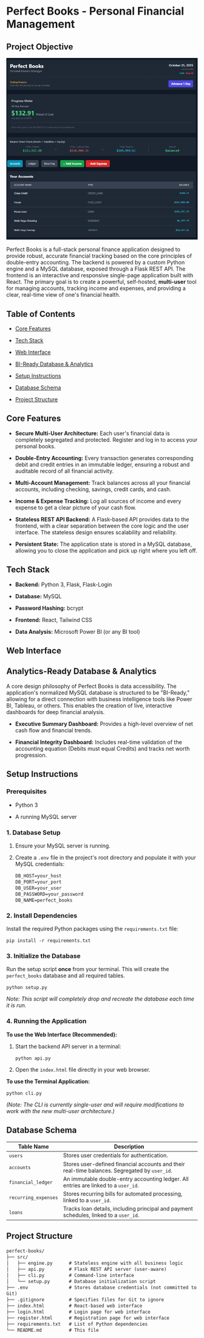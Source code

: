 # Perfect Books - Personal Financial Management

## Project Objective

![Business UI Demo](screenshots\v3reactDashboard.gif)

Perfect Books is a full-stack personal finance application designed to provide robust, accurate financial tracking based on the core principles of double-entry accounting. The backend is powered by a custom Python engine and a MySQL database, exposed through a Flask REST API. The frontend is an interactive and responsive single-page application built with React. The primary goal is to create a powerful, self-hosted, **multi-user** tool for managing accounts, tracking income and expenses, and providing a clear, real-time view of one's financial health.

## Table of Contents

* [Core Features](https://www.google.com/search?q=%23core-features)

* [Tech Stack](https://www.google.com/search?q=%23tech-stack)

* [Web Interface](https://www.google.com/search?q=%23web-interface)

* [BI-Ready Database & Analytics](https://www.google.com/search?q=%23bi-ready-database--analytics)

* [Setup Instructions](https://www.google.com/search?q=%23setup-instructions)

* [Database Schema](https://www.google.com/search?q=%23database-schema)

* [Project Structure](https://www.google.com/search?q=%23project-structure)

## Core Features

* **Secure Multi-User Architecture:** Each user's financial data is completely segregated and protected. Register and log in to access your personal books.

* **Double-Entry Accounting:** Every transaction generates corresponding debit and credit entries in an immutable ledger, ensuring a robust and auditable record of all financial activity.

* **Multi-Account Management:** Track balances across all your financial accounts, including checking, savings, credit cards, and cash.

* **Income & Expense Tracking:** Log all sources of income and every expense to get a clear picture of your cash flow.

* **Stateless REST API Backend:** A Flask-based API provides data to the frontend, with a clear separation between the core logic and the user interface. The stateless design ensures scalability and reliability.

* **Persistent State:** The application state is stored in a MySQL database, allowing you to close the application and pick up right where you left off.

## Tech Stack

* **Backend:** Python 3, Flask, Flask-Login

* **Database:** MySQL

* **Password Hashing:** bcrypt

* **Frontend:** React, Tailwind CSS

* **Data Analysis:** Microsoft Power BI (or any BI tool)

## Web Interface

## Analytics-Ready Database & Analytics

A core design philosophy of Perfect Books is data accessibility. The application's normalized MySQL database is structured to be "BI-Ready," allowing for a direct connection with business intelligence tools like Power BI, Tableau, or others. This enables the creation of live, interactive dashboards for deep financial analysis.

* **Executive Summary Dashboard:** Provides a high-level overview of net cash flow and financial trends.

* **Financial Integrity Dashboard:** Includes real-time validation of the accounting equation (Debits must equal Credits) and tracks net worth progression.

## Setup Instructions

### Prerequisites

* Python 3

* A running MySQL server

### 1. Database Setup

1. Ensure your MySQL server is running.

2. Create a `.env` file in the project's root directory and populate it with your MySQL credentials:

   ```
   DB_HOST=your_host
   DB_PORT=your_port
   DB_USER=your_user
   DB_PASSWORD=your_password
   DB_NAME=perfect_books
   
   ```

### 2. Install Dependencies

Install the required Python packages using the `requirements.txt` file:

```
pip install -r requirements.txt

```

### 3. Initialize the Database

Run the setup script **once** from your terminal. This will create the `perfect_books` database and all required tables.

```
python setup.py

```

*Note: This script will completely drop and recreate the database each time it is run.*

### 4. Running the Application

**To use the Web Interface (Recommended):**

1. Start the backend API server in a terminal:

   ```
   python api.py
   
   ```

2. Open the `index.html` file directly in your web browser.

**To use the Terminal Application:**

```
python cli.py

```

*(Note: The CLI is currently single-user and will require modifications to work with the new multi-user architecture.)*

## Database Schema

| Table Name | Description | 
 | ----- | ----- | 
| `users` | Stores user credentials for authentication. | 
| `accounts` | Stores user-defined financial accounts and their real-time balances. Segregated by `user_id`. | 
| `financial_ledger` | An immutable double-entry accounting ledger. All entries are linked to a `user_id`. | 
| `recurring_expenses` | Stores recurring bills for automated processing, linked to a `user_id`. | 
| `loans` | Tracks loan details, including principal and payment schedules, linked to a `user_id`. | 

## Project Structure

```
perfect-books/
├── src/
│   ├── engine.py      # Stateless engine with all business logic
│   ├── api.py         # Flask REST API server (user-aware)
│   ├── cli.py         # Command-line interface
│   └── setup.py       # Database initialization script
├── .env               # Stores database credentials (not committed to Git)
├── .gitignore         # Specifies files for Git to ignore
├── index.html         # React-based web interface
├── login.html         # Login page for web interface
├── register.html      # Registration page for web interface
├── requirements.txt   # List of Python dependencies
└── README.md          # This file

```
